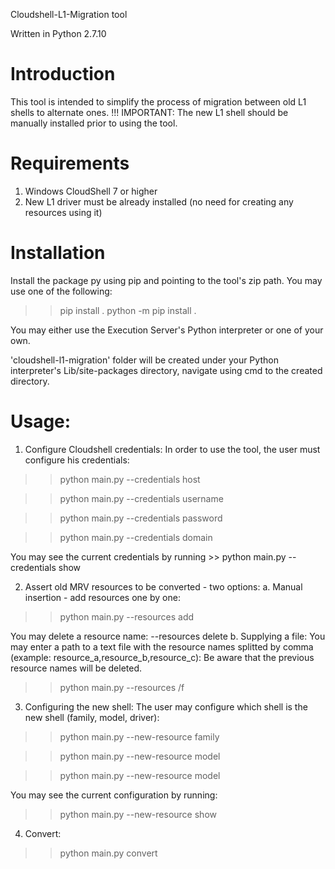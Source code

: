 Cloudshell-L1-Migration tool

Written in Python 2.7.10


Introduction
======================
This tool is intended to simplify the process of migration between old L1 shells to alternate ones.
!!! IMPORTANT: The new L1 shell should be manually installed prior to using the tool.

Requirements
======================
1. Windows CloudShell 7 or higher
1. New L1 driver must be already installed (no need for creating any resources using it)

Installation
======================
Install the package py using pip and pointing to the tool's zip path. You may use one of the following:

>>pip install <ToolPath>.
>>python -m pip install <ToolPath>.

You may either use the Execution Server's Python interpreter or one of your own.

'cloudshell-l1-migration' folder will be created under your Python interpreter's Lib/site-packages directory,
navigate using cmd to the created directory.


Usage:
======================
1. Configure Cloudshell credentials: In order to use the tool, the user must configure his credentials:

>> python main.py --credentials host <CSHost>
  
>> python main.py --credentials username <CSUserName>
  
>> python main.py --credentials password <CSPassword>
  
>> python main.py --credentials domain <CSDomain>
  
You may see the current credentials by running >> python main.py --credentials show

2. Assert old MRV resources to be converted - two options:
a. Manual insertion - add resources one by one:

>> python main.py --resources add <ResourceName>
  
You may delete a resource name:
--resources delete <ResourceName>
b. Supplying a file:
You may enter a path to a text file with the resource names splitted by comma (example: resource_a,resource_b,resource_c):
Be aware that the previous resource names will be deleted.
  
>> python main.py --resources /f <FullFilePath>

3. Configuring the new shell: The user may configure which shell is the new shell (family, model, driver):

>> python main.py --new-resource family <ResourceFamily>
  
>> python main.py --new-resource model <ResourceModel>
  
>> python main.py --new-resource model <ResourceDriver>
  
You may see the current configuration by running:

>> python main.py --new-resource show

4. Convert:

>> python main.py convert
